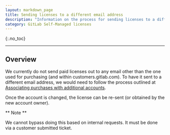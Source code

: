```yaml
---
layout: markdown_page
title: Sending licenses to a different email address
description: "Information on the process for sending licenses to a different email address"
category: GitLab Self-Managed licenses
---
```


{:.no_toc}

----

## Overview

We currently do not send paid licenses out to any email other than the one used for purchasing (and within customers.gitlab.com). To have it sent to a different email address, we would need to follow the process outlined at [Associating purchases with additional accounts](/handbook/support/license-and-renewals/workflows/customersdot/associating_purchases.html).

Once the account is changed, the license can be re-sent (or obtained by the new account owner).

** Note **

We cannot bypass doing this based on internal requests. It must be done via a customer submitted ticket.
